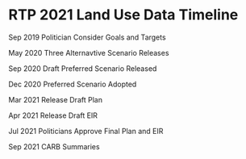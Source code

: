 # RTP 2021 Land Use Data Timeline




Sep 2019 Politician Consider Goals and Targets

May 2020 Three Alternavtive Scenario Releases

Sep 2020 Draft Preferred Scenario Released

Dec 2020 Preferred Scenario Adopted

Mar 2021 Release Draft Plan

Apr 2021 Release Draft EIR

Jul 2021 Politicians Approve Final Plan and EIR 

Sep 2021 CARB Summaries
